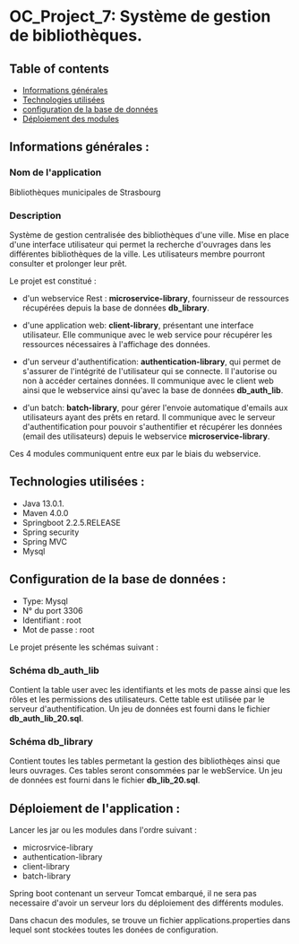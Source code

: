# OC_Project_7: Système de gestion de bibliothèques.

  
## Table of contents 
* [Informations générales](#général) 
* [Technologies utilisées](#technologies) 
* [configuration de la base de données](#bdd) 
* [Déploiement des modules](#déploiement) 


## Informations générales :  

### Nom de l'application  

Bibliothèques municipales de Strasbourg

### Description  

Système de gestion centralisée des bibliothèques d'une ville. Mise en place d'une interface utilisateur qui permet la recherche d'ouvrages dans les différentes bibliothèques de la ville. Les utilisateurs membre pourront consulter et prolonger leur prêt.


Le projet est constitué :

- d'un webservice Rest : **microservice-library**, fournisseur de ressources récupérées depuis la base de données **db_library**.

- d'une application web: **client-library**, présentant une interface utilisateur. Elle communique avec le web service pour récupérer les ressources nécessaires à l'affichage des données.

- d'un serveur d'authentification: **authentication-library**, qui permet de s'assurer de l'intégrité de l'utilisateur qui se connecte. Il l'autorise ou non à accéder certaines données. Il communique avec le client web ainsi que le webservice ainsi qu'avec la base de données **db_auth_lib**.

- d'un batch: **batch-library**, pour gérer l'envoie automatique d'emails aux utilisateurs ayant des prêts en retard. Il communique avec le serveur d'authentification pour pouvoir s'authentifier et récupérer les données (email des utilisateurs) depuis le webservice **microservice-library**.

 Ces 4 modules communiquent entre eux par le biais du webservice.


## Technologies utilisées : 

* Java 13.0.1.  
* Maven 4.0.0 
* Springboot 2.2.5.RELEASE 
* Spring security
* Spring MVC
* Mysql


## Configuration de la base de données : 

* Type: Mysql
* N° du port 3306 
* Identifiant : root 
* Mot de passe : root 

Le projet présente les schémas suivant : 

### Schéma db_auth_lib

Contient la table user avec les identifiants et les mots de passe ainsi que les rôles et les permissions des utilisateurs. Cette table est utilisée par le serveur d'authentification. Un jeu de données est fourni dans le fichier **db_auth_lib_20.sql**.

### Schéma db_library

Contient toutes les tables permetant la gestion des bibliothèqes ainsi que leurs ouvrages. Ces tables seront consommées par le webService. Un jeu de données est fourni dans le fichier **db_lib_20.sql**.


## Déploiement de l'application : 

Lancer les jar ou les modules dans l'ordre suivant :

- microsrvice-library
- authentication-library
- client-library
- batch-library

Spring boot contenant un serveur Tomcat embarqué, il ne sera pas necessaire d'avoir un serveur lors du déploiement des différents modules.

Dans chacun des modules, se trouve un fichier applications.properties dans lequel sont stockées toutes les donées de configuration.

